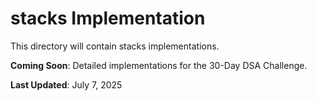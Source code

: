 # stacks Implementation

This directory will contain stacks implementations.

**Coming Soon**: Detailed implementations for the 30-Day DSA Challenge.

**Last Updated**: July 7, 2025
